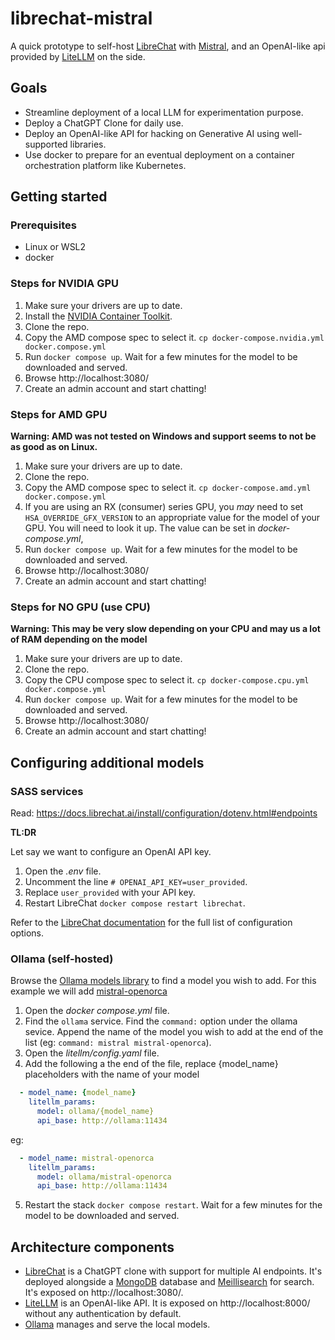 # librechat-mistral

A quick prototype to self-host [LibreChat](https://github.com/danny-avila/LibreChat) with [Mistral](https://mistral.ai/news/announcing-mistral-7b/), and an OpenAI-like api provided by [LiteLLM](https://github.com/BerriAI/litellm) on the side.

## Goals

* Streamline deployment of a local LLM for experimentation purpose.
* Deploy a ChatGPT Clone for daily use.
* Deploy an OpenAI-like API for hacking on Generative AI using well-supported libraries.
* Use docker to prepare for an eventual deployment on a container orchestration platform like Kubernetes.

## Getting started

### Prerequisites

* Linux or WSL2
* docker

### Steps for NVIDIA GPU

1. Make sure your drivers are up to date.
2. Install the [NVIDIA Container Toolkit](https://docs.nvidia.com/datacenter/cloud-native/container-toolkit/latest/install-guide.html).
3. Clone the repo.
4. Copy the AMD compose spec to select it. `cp docker-compose.nvidia.yml docker.compose.yml`
5. Run `docker compose up`. Wait for a few minutes for the model to be downloaded and served.
6. Browse http://localhost:3080/
7. Create an admin account and start chatting!

### Steps for AMD GPU

**Warning: AMD was not tested on Windows and support seems to not be as good as on Linux.**

1. Make sure your drivers are up to date.
2. Clone the repo.
3. Copy the AMD compose spec to select it. `cp docker-compose.amd.yml docker.compose.yml`
4. If you are using an RX (consumer) series GPU, you *may* need to set `HSA_OVERRIDE_GFX_VERSION` to an appropriate value for the model of your GPU. You will need to look it up. The value can be set in *docker-compose.yml*,
5. Run `docker compose up`. Wait for a few minutes for the model to be downloaded and served.
6. Browse http://localhost:3080/
7. Create an admin account and start chatting!

### Steps for NO GPU (use CPU)

**Warning: This may be very slow depending on your CPU and may us a lot of RAM depending on the model**

1. Make sure your drivers are up to date.
2. Clone the repo.
3. Copy the CPU compose spec to select it. `cp docker-compose.cpu.yml docker.compose.yml`
4. Run `docker compose up`. Wait for a few minutes for the model to be downloaded and served.
5. Browse http://localhost:3080/
6. Create an admin account and start chatting!

## Configuring additional models

### SASS services

Read: https://docs.librechat.ai/install/configuration/dotenv.html#endpoints

**TL:DR**

Let say we want to configure an OpenAI API key.

1. Open the *.env* file.
2. Uncomment the line `# OPENAI_API_KEY=user_provided`.
3. Replace `user_provided` with your API key.
4. Restart LibreChat `docker compose restart librechat`.

Refer to the [LibreChat documentation](https://docs.librechat.ai/install/configuration/ai_setup.html#openai) for the full list of configuration options.

### Ollama (self-hosted)

Browse the [Ollama models library](https://ollama.ai/library) to find a model you wish to add. For this example we will add [mistral-openorca](https://ollama.ai/library/mistral-openorca)

1. Open the *docker compose.yml* file.
2. Find the `ollama` service. Find the `command:` option under the ollama sevice. Append the name of the model you wish to add at the end of the list (eg: `command: mistral mistral-openorca`).
3. Open the *litellm/config.yaml* file.
4. Add the following a the end of the file, replace {model_name} placeholders with the name of your model
``` yaml
  - model_name: {model_name}
    litellm_params:
      model: ollama/{model_name}
      api_base: http://ollama:11434
```
eg:
``` yaml
  - model_name: mistral-openorca
    litellm_params:
      model: ollama/mistral-openorca
      api_base: http://ollama:11434
```
5. Restart the stack `docker compose restart`. Wait for a few minutes for the model to be downloaded and served.

## Architecture components

* [LibreChat](https://github.com/danny-avila/LibreChat) is a ChatGPT clone with support for multiple AI endpoints. It's deployed alongside a [MongoDB](https://github.com/mongodb/mongo) database and [Meillisearch](https://github.com/meilisearch/meilisearch) for search. It's exposed on http://localhost:3080/.
* [LiteLLM](https://github.com/BerriAI/litellm) is an OpenAI-like API. It is exposed on http://localhost:8000/ without any authentication by default.
* [Ollama](https://github.com/ollama/ollama) manages and serve the local models.

